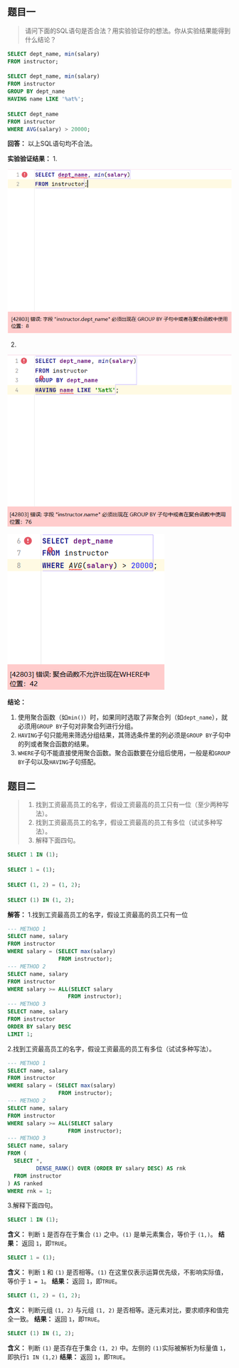 ## 题目一

>请问下面的SQL语句是否合法？用实验验证你的想法。你从实验结果能得到什么结论？

```sql
SELECT dept_name, min(salary)
FROM instructor;

SELECT dept_name, min(salary)
FROM instructor
GROUP BY dept_name
HAVING name LIKE '%at%';

SELECT dept_name
FROM instructor
WHERE AVG(salary) > 20000;
```

**回答：** 以上SQL语句均不合法。

**实验验证结果：** 
1.

![](attachments/第四次作业-sql/4-img-20250402145446.png)

2.

![](attachments/第四次作业-sql/4-img-20250402145553.png)

![](attachments/第四次作业-sql/4-img-20250402145643.png)

**结论：**
1. 使用聚合函数（如`min()`）时，如果同时选取了非聚合列（如`dept_name`），就必须用`GROUP BY`子句对非聚合列进行分组。
2. `HAVING`子句只能用来筛选分组结果，其筛选条件里的列必须是`GROUP BY`子句中的列或者聚合函数的结果。
3. `WHERE`子句不能直接使用聚合函数。聚合函数要在分组后使用，一般是和`GROUP BY`子句以及`HAVING`子句搭配。

## 题目二
> 1. 找到工资最高员工的名字，假设工资最高的员工只有一位（至少两种写法）。
> 2. 找到工资最高员工的名字，假设工资最高的员工有多位（试试多种写法）。
> 3. 解释下面四句。

```sql
SELECT 1 IN (1);

SELECT 1 = (1);

SELECT (1, 2) = (1, 2);

SELECT (1) IN (1, 2);
```

**解答：**
1.找到工资最高员工的名字，假设工资最高的员工只有一位

```sql
--- METHOD 1  
SELECT name, salary  
FROM instructor  
WHERE salary = (SELECT max(salary)  
                FROM instructor);  
--- METHOD 2  
SELECT name, salary  
FROM instructor  
WHERE salary >= ALL(SELECT salary  
                   FROM instructor);  
--- METHOD 3  
SELECT name, salary  
FROM instructor  
ORDER BY salary DESC  
LIMIT 1;
```

2.找到工资最高员工的名字，假设工资最高的员工有多位（试试多种写法）。

```sql
--- METHOD 1  
SELECT name, salary  
FROM instructor  
WHERE salary = (SELECT max(salary)  
                FROM instructor);  
--- METHOD 2  
SELECT name, salary  
FROM instructor  
WHERE salary >= ALL(SELECT salary  
                   FROM instructor);  
--- METHOD 3  
SELECT name, salary  
FROM (  
  SELECT *,  
         DENSE_RANK() OVER (ORDER BY salary DESC) AS rnk  
  FROM instructor  
) AS ranked  
WHERE rnk = 1;
```

3.解释下面四句。

```sql
SELECT 1 IN (1);
```

**含义：** 判断 `1` 是否存在于集合 `(1)` 之中。`(1)` 是单元素集合，等价于 `(1,)`。
**结果：** 返回 `1`，即`TRUE`。

```sql
SELECT 1 = (1);
```

**含义：** 判断 `1` 和 `(1)` 是否相等。`(1)` 在这里仅表示运算优先级，不影响实际值， 等价于 `1 = 1`。
**结果：** 返回 `1`，即`TRUE`。

```sql
SELECT (1, 2) = (1, 2);
```

**含义：** 判断元组 `(1, 2)` 与元组 `(1, 2)` 是否相等。逐元素对比，要求顺序和值完全一致。
**结果：** 返回 `1`，即`TRUE`。

```sql
SELECT (1) IN (1, 2);
```

**含义：** 判断 `(1)` 是否存在于集合 `(1, 2)` 中。左侧的 `(1)`实际被解析为标量值 `1`，即执行`1 IN (1,2)`
**结果：** 返回 `1`，即`TRUE`。